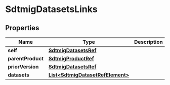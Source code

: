 

# SdtmigDatasetsLinks


## Properties

| Name | Type | Description | Notes |
|------------ | ------------- | ------------- | -------------|
|**self** | [**SdtmigDatasetsRef**](SdtmigDatasetsRef.md) |  |  [optional] |
|**parentProduct** | [**SdtmigProductRef**](SdtmigProductRef.md) |  |  [optional] |
|**priorVersion** | [**SdtmigDatasetsRef**](SdtmigDatasetsRef.md) |  |  [optional] |
|**datasets** | [**List&lt;SdtmigDatasetRefElement&gt;**](SdtmigDatasetRefElement.md) |  |  [optional] |



